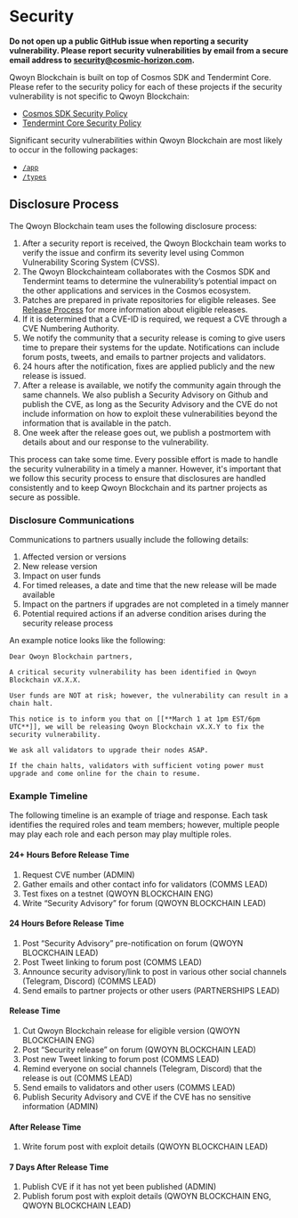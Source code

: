 # Security

**Do not open up a public GitHub issue when reporting a security vulnerability. Please report security vulnerabilities by email from a secure email address to security@cosmic-horizon.com.**

Qwoyn Blockchain is built on top of Cosmos SDK and Tendermint Core. Please refer to the security policy for each of these projects if the security vulnerability is not specific to Qwoyn Blockchain:

- [Cosmos SDK Security Policy](https://github.com/cosmos/cosmos-sdk/blob/main/SECURITY.md)
- [Tendermint Core Security Policy](https://github.com/tendermint/tendermint/blob/main/SECURITY.md)

Significant security vulnerabilities within Qwoyn Blockchain are most likely to occur in the following packages:

- [`/app`](https://github.com/cosmic-horizon/QWOYN/tree/main/app)
- [`/types`](https://github.com/cosmic-horizon/QWOYN/tree/main/types)

## Disclosure Process

The Qwoyn Blockchain team uses the following disclosure process:

1. After a security report is received, the Qwoyn Blockchain team works to verify the issue and confirm its severity level using Common Vulnerability Scoring System (CVSS).
1. The Qwoyn Blockchainteam collaborates with the Cosmos SDK and Tendermint teams to determine the vulnerability’s potential impact on the other applications and services in the Cosmos ecosystem.
1. Patches are prepared in private repositories for eligible releases. See [Release Process](https://github.com/cosmic-horizon/QWOYN/blob/main/RELEASE_PROCESS.md) for more information about eligible releases.
1. If it is determined that a CVE-ID is required, we request a CVE through a CVE Numbering Authority.
1. We notify the community that a security release is coming to give users time to prepare their systems for the update. Notifications can include forum posts, tweets, and emails to partner projects and validators.
1. 24 hours after the notification, fixes are applied publicly and the new release is issued.
1. After a release is available, we notify the community again through the same channels. We also publish a Security Advisory on Github and publish the CVE, as long as the Security Advisory and the CVE do not include information on how to exploit these vulnerabilities beyond the information that is available in the patch.
1. One week after the release goes out, we publish a postmortem with details about and our response to the vulnerability.

This process can take some time. Every possible effort is made to handle the security vulnerability in a timely a manner. However, it's important that we follow this security process to ensure that disclosures are handled consistently and to keep Qwoyn Blockchain and its partner projects as secure as possible.

### Disclosure Communications

Communications to partners usually include the following details:

1. Affected version or versions
1. New release version
1. Impact on user funds
1. For timed releases, a date and time that the new release will be made available
1. Impact on the partners if upgrades are not completed in a timely manner
1. Potential required actions if an adverse condition arises during the security release process

An example notice looks like the following:

```text
Dear Qwoyn Blockchain partners,

A critical security vulnerability has been identified in Qwoyn Blockchain vX.X.X.

User funds are NOT at risk; however, the vulnerability can result in a chain halt.

This notice is to inform you that on [[**March 1 at 1pm EST/6pm UTC**]], we will be releasing Qwoyn Blockchain vX.X.Y to fix the security vulnerability.

We ask all validators to upgrade their nodes ASAP.

If the chain halts, validators with sufficient voting power must upgrade and come online for the chain to resume.
```

### Example Timeline

The following timeline is an example of triage and response. Each task identifies the required roles and team members; however, multiple people may play each role and each person may play multiple roles.

#### 24+ Hours Before Release Time

1. Request CVE number (ADMIN)
1. Gather emails and other contact info for validators (COMMS LEAD)
1. Test fixes on a testnet  (QWOYN BLOCKCHAIN ENG)
1. Write “Security Advisory” for forum (QWOYN BLOCKCHAIN LEAD)

#### 24 Hours Before Release Time

1. Post “Security Advisory” pre-notification on forum (QWOYN BLOCKCHAIN LEAD)
1. Post Tweet linking to forum post (COMMS LEAD)
1. Announce security advisory/link to post in various other social channels (Telegram, Discord) (COMMS LEAD)
1. Send emails to partner projects or other users (PARTNERSHIPS LEAD)

#### Release Time

1. Cut Qwoyn Blockchain release for eligible version (QWOYN BLOCKCHAIN ENG)
1. Post “Security release” on forum (QWOYN BLOCKCHAIN LEAD)
1. Post new Tweet linking to forum post (COMMS LEAD)
1. Remind everyone on social channels (Telegram, Discord) that the release is out (COMMS LEAD)
1. Send emails to validators and other users (COMMS LEAD)
1. Publish Security Advisory and CVE if the CVE has no sensitive information (ADMIN)

#### After Release Time

1. Write forum post with exploit details (QWOYN BLOCKCHAIN LEAD)

#### 7 Days After Release Time

1. Publish CVE if it has not yet been published (ADMIN)
1. Publish forum post with exploit details (QWOYN BLOCKCHAIN ENG, QWOYN BLOCKCHAIN LEAD)

